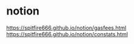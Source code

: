 # notion

https://spitfire666.github.io/notion/gasfees.html
https://spitfire666.github.io/notion/constats.html
